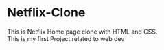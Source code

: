 # Netflix-Clone
This is Netflix Home page clone with HTML and CSS.
<br>
This is my first Project related to web dev
